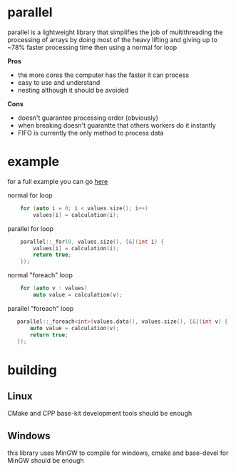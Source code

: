 # parallel
parallel is a lightweight library that simplifies the job of multithreading the processing of arrays by doing most of the heavy lifting and giving up to ~78% faster processing time then using a normal for loop

__Pros__

- the more cores the computer has the faster it can process
- easy to use and understand
- nesting although it should be avoided

__Cons__

- doesn't guarantee processing order (obviously)
- when breaking doesn't guarantte that others workers do it instantly
- FIFO is currently the only method to process data

# example
for a full example you can go [here](test/test.cpp)

normal for loop
```c++
    for (auto i = 0; i < values.size(); i++)
        values[i] = calculation(i);
```

parallel for loop
```c++
    parallel::_for(0, values.size(), [&](int i) {
        values[i] = calculation(i);
        return true;
    });
```

normal "foreach" loop
```c++
    for (auto v : values)
        auto value = calculation(v);
 ```
 
 parallel "foreach" loop
 ```c++
    parallel::_foreach<int>(values.data(), values.size(), [&](int v) {
        auto value = calculation(v);
        return true;
    });
```

# building
## Linux
CMake and CPP base-kit development tools should be enough
## Windows
this library uses MinGW to compile for windows, cmake and base-devel for MinGW should be enough
